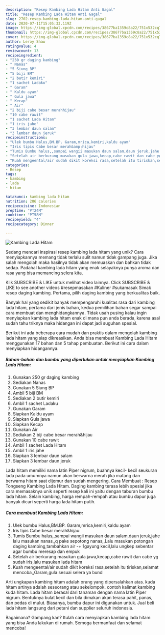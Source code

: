 ```yaml
---
description: "Resep Kambing Lada Hitam Anti Gagal"
title: "Resep Kambing Lada Hitam Anti Gagal"
slug: 2702-resep-kambing-lada-hitam-anti-gagal
date: 2020-07-11T15:05:33.119Z
image: https://img-global.cpcdn.com/recipes/38677ba1359c8a22/751x532cq70/kambing-lada-hitam-foto-resep-utama.jpg
thumbnail: https://img-global.cpcdn.com/recipes/38677ba1359c8a22/751x532cq70/kambing-lada-hitam-foto-resep-utama.jpg
cover: https://img-global.cpcdn.com/recipes/38677ba1359c8a22/751x532cq70/kambing-lada-hitam-foto-resep-utama.jpg
author: Leroy Shaw
ratingvalue: 4
reviewcount: 13
recipeingredient:
- "250 gr daging kambing"
- " Nanas"
- "5 Siung BP"
- "5 biji BM"
- "2 butir kemiri"
- "1 sachet Ladaku"
- " Garam"
- " Kaldu ayam"
- " Gula jawa"
- " Kecap"
- " Air"
- "2 biji cabe besar merahhijau"
- "10 cabe rawit"
- "1 sachet Lada Hitam"
- "1 iris jahe"
- "3 lembar daun salam"
- "3 lembar daun jeruk"
recipeinstructions:
- "Ulek bumbu Halus,BM.BP. Garam,mrica,kemiri,kaldu ayam"
- "Iris tipis Cabe besar merah&amp;hijau"
- "Tumis Bumbu halus,,sampai wangii masukan daun salam,daun jeruk,jahe lalu masukan nanas,,q pake sepotong nanas,,Lalu masukan potongan daging kambing,tambahkan air -+ 1gayung kecil,lalu ungkep sebentar agar bumbu meresap dan empuk"
- "Setelah air berkurang masukan gula jawa,kecap,cabe rawit dan cabe yg sudah iris,lalu masukan lada hitam"
- "Kuah mengeental/air sudah dikit koreksi rasa,setelah itu tiriskan,selamat mencoba,,Garam,gula sesuai selera ya bund"
categories:
- Resep
tags:
- kambing
- lada
- hitam

katakunci: kambing lada hitam 
nutrition: 206 calories
recipecuisine: Indonesian
preptime: "PT24M"
cooktime: "PT58M"
recipeyield: "4"
recipecategory: Dinner

---
```



![Kambing Lada Hitam](https://img-global.cpcdn.com/recipes/38677ba1359c8a22/751x532cq70/kambing-lada-hitam-foto-resep-utama.jpg)

Sedang mencari inspirasi resep kambing lada hitam yang unik? Cara menyiapkannya memang tidak terlalu sulit namun tidak gampang juga. Jika salah mengolah maka hasilnya tidak akan memuaskan dan bahkan tidak sedap. Padahal kambing lada hitam yang enak selayaknya punya aroma dan rasa yang bisa memancing selera kita.

Klik SUBSCRIBE &amp; LIKE untuk melihat video lainnya. Click SUBSCRIBE &amp; LIKE to see another videos #resepmasakan #Kuliner #sukamasak Simak resep daging kambing. Pertama, pilih daging kambing yang berkualitas baik.

Banyak hal yang sedikit banyak mempengaruhi kualitas rasa dari kambing lada hitam, pertama dari jenis bahan, kedua pemilihan bahan segar sampai cara membuat dan menghidangkannya. Tidak usah pusing kalau ingin menyiapkan kambing lada hitam enak di mana pun anda berada, karena asal sudah tahu triknya maka hidangan ini dapat jadi suguhan spesial.


Berikut ini ada beberapa cara mudah dan praktis dalam mengolah kambing lada hitam yang siap dikreasikan. Anda bisa membuat Kambing Lada Hitam menggunakan 17 bahan dan 5 tahap pembuatan. Berikut ini cara dalam menyiapkan hidangannya.

<!--inarticleads1-->

##### Bahan-bahan dan bumbu yang diperlukan untuk menyiapkan Kambing Lada Hitam:

1. Gunakan 250 gr daging kambing
1. Sediakan  Nanas
1. Gunakan 5 Siung BP
1. Ambil 5 biji BM
1. Sediakan 2 butir kemiri
1. Ambil 1 sachet Ladaku
1. Gunakan  Garam
1. Siapkan  Kaldu ayam
1. Siapkan  Gula jawa
1. Siapkan  Kecap
1. Gunakan  Air
1. Sediakan 2 biji cabe besar merah&amp;hijau
1. Gunakan 10 cabe rawit
1. Ambil 1 sachet Lada Hitam
1. Ambil 1 iris jahe
1. Siapkan 3 lembar daun salam
1. Siapkan 3 lembar daun jeruk


Lada hitam memiliki nama latin Piper nigrum, buahnya kecil- kecil seukuran lada pada umumnya namun akan berwarna merah jika matang dan berwarna hitam saat dijemur dan sudah mengering. Cara Membuat : Resep Tongseng Kambing Lada Hitam. Daging kambing terasa lebih spesial jika cara memasaknya unik seperti resep kali ini yaitu dengan taburan bumbu lada hitam. Selain kambing, harga rempah-rempah atau bumbu dapur juga banyak dicari seperti harga lada hitam putih. 

<!--inarticleads2-->

##### Cara membuat Kambing Lada Hitam:

1. Ulek bumbu Halus,BM.BP. Garam,mrica,kemiri,kaldu ayam
1. Iris tipis Cabe besar merah&amp;hijau
1. Tumis Bumbu halus,,sampai wangii masukan daun salam,daun jeruk,jahe lalu masukan nanas,,q pake sepotong nanas,,Lalu masukan potongan daging kambing,tambahkan air -+ 1gayung kecil,lalu ungkep sebentar agar bumbu meresap dan empuk
1. Setelah air berkurang masukan gula jawa,kecap,cabe rawit dan cabe yg sudah iris,lalu masukan lada hitam
1. Kuah mengeental/air sudah dikit koreksi rasa,setelah itu tiriskan,selamat mencoba,,Garam,gula sesuai selera ya bund


Arti ungkapan kambing hitam adalah orang yang dipersalahkan atas. kuda hitam artinya adalah seseorang atau sekelompok. contoh kalimat kambing kuda hitam. Lada hitam berasal dari tanaman dengan nama latin Piper nigrum. Bentuknya bulat kecil dan bila dimakan akan terasa pahit, panas, dan pedas di mulut. Biasanya, bumbu dapur ini digunakan untuk. Jual beli lada hitam langsung dari petani dan supplier seluruh indonesia. 

Bagaimana? Gampang kan? Itulah cara menyiapkan kambing lada hitam yang bisa Anda lakukan di rumah. Semoga bermanfaat dan selamat mencoba!

